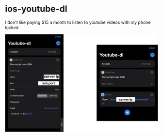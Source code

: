 # ios-youtube-dl
I don't like paying $15 a month to listen to youtube videos with my phone locked 

![im1](imgs/img1.jpg)